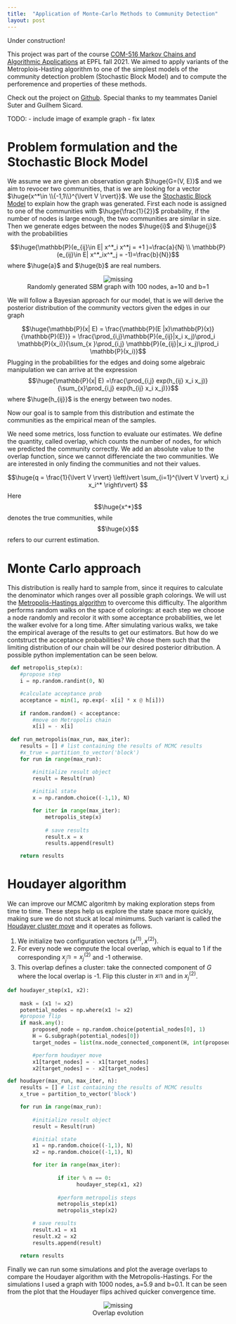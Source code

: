 ```yaml
---
title:  "Application of Monte-Carlo Methods to Community Detection"
layout: post
---
```


<style TYPE="text/css">
code.has-jax {font: inherit; font-size: 100%; background: inherit; border: inherit;}
</style>
<script type="text/x-mathjax-config">
MathJax.Hub.Config({
    tex2jax: {
        inlineMath: [['$','$'], ['\\(','\\)']],
        skipTags: ['script', 'noscript', 'style', 'textarea', 'pre'] // removed 'code' entry
    }
});
MathJax.Hub.Queue(function() {
    var all = MathJax.Hub.getAllJax(), i;
    for(i = 0; i < all.length; i += 1) {
        all[i].SourceElement().parentNode.className += ' has-jax';
    }
});
</script>
<script type="text/javascript" src="https://cdnjs.cloudflare.com/ajax/libs/mathjax/2.7.4/MathJax.js?config=TeX-AMS_HTML-full"></script>

Under construction!    
    
This project was part of the course [COM-516 Markov Chains and Algorithmic Applications](https://edu.epfl.ch/coursebook/en/markov-chains-and-algorithmic-applications-COM-516) at EPFL fall 2021. We aimed to apply variants of the Metroplois-Hasting algorithm to one of the simplest models of the community detection problem (Stochastic Block Model) and to compute the perforemence and properties of these methods.

Check out the project on [Github](https://github.com/hbenedek/mcmc-community-detection). Special thanks to my teammates Daniel Suter and Guilhem Sicard.

    
TODO:
    - include image of example graph
    - fix latex
    
# Problem formulation and the Stochastic Block Model

We assume we are given an observation graph $\huge{G=(V, E)}$ and we aim to revocer two communities, that is we are looking for a vector $\huge{x^*\in \\{-1,1\\}^{\lvert V \rvert}}$. We use the [Stochastic Block Model](https://en.wikipedia.org/wiki/Stochastic_block_model) to explain how the graph was generated. First each node is assigned to one of the communities with $\huge{\frac{1}{2}}$ probability, if the number of nodes is large enough, the two communities are similar in size. Then we generate edges between the nodes $\huge{i}$ and $\huge{j}$ with the probabilities   
    <center>
    $$\huge{\mathbb{P}(e_{ij}\in E| x^*_i x^*j = +1 )=\frac{a}{N} \\
    \mathbb{P}(e_{ij}\in E| x^*_ix^*_j = -1)=\frac{b}{N}}$$ 
    </center>
where $\huge{a}$ and $\huge{b}$ are real numbers.

<center>
    <img src="../images/2022-01-09-markov/graph.png" alt='missing' />
    <figcaption>Randomly generated SBM graph with 100 nodes, a=10 and b=1 </figcaption>
</center>

We will follow a Bayesian approach for our model, that is we will derive the posterior distribution of the community vectors given the edges in our graph
    <center>
    $$\huge{\mathbb{P}(x| E) = \frac{\mathbb{P}(E |x)\mathbb{P}(x)}{\mathbb{P}(E)}} = \frac{\prod_{i,j}\mathbb{P}(e_{ij}|x_i x_j)\prod_i \mathbb{P}(x_i)}{\sum_{x }\prod_{i,j} \mathbb{P}(e_{ij}|x_i x_j)\prod_i \mathbb{P}(x_i)}$$
    </center>
Plugging in the probabilities for the edges and doing some algebraic manipulation we can arrive at the expression
    <center>
        $$\huge{\mathbb{P}(x| E) =\frac{\prod_{i,j} exp(h_{ij} x_i x_j)}{\sum_{x}\prod_{i,j} exp(h_{ij} x_i x_j)}}$$
    </center>
where $\huge{h_{ij}}$ is the energy between two nodes.
    
Now our goal is to sample from this distribution and estimate the communities as the empirical mean of the samples.
    
We need some metrics, loss function to evaluate our estimates. We define the quantity, called overlap, which counts the number of nodes, for which we predicted the community correctly. We add an absolute value to the overlap function, since we cannot differenciate the two communities. We are interested in only finding the communities and not their values.
    <center>
        $$\huge{q = \frac{1}{\lvert V \rvert} \left\lvert \sum_{i=1}^{\lvert V \rvert} x_i x_i^* \right\rvert} $$
        </center>
Here $$\huge{x^*}$$ denotes the true communities, while $$\huge{x}$$ refers to our current estimation.
    
# Monte Carlo approach
 
This distribution is really hard to sample from, since it requires to calculate the denominator which ranges over all possible graph colorings. We will ust the [Metropolis-Hastings algorithm](https://en.wikipedia.org/wiki/Metropolis%E2%80%93Hastings_algorithm) to overcome this difficulty. The algorithm performs random walks on the space of colorings: at each step we choose a node randomly and recolor it with some acceptance probabilities, we let the walker evolve for a long time. After simulating various walks, we take the empirical average of the results to get our estimators. But how do we contstruct the acceptance probabilities? We chose them such that the limiting distribution of our chain will be our desired posterior ditribution. A possible python implementation can be seen below.
    
```python 
 def metropolis_step(x):
    #propose step
    i = np.random.randint(0, N) 

    #calculate acceptance prob
    acceptance = min(1, np.exp(- x[i] * x @ h[i]))   
    
    if random.random() < acceptance:
        #move on Metropolis chain
        x[i] = - x[i]   
    
 def run_metropolis(max_run, max_iter):
    results = [] # list containing the results of MCMC results
    #x_true = partition_to_vector('block') 
    for run in range(max_run):

        #initialize result object
        result = Result(run)
        
        #initial state
        x = np.random.choice((-1,1), N)    

        for iter in range(max_iter):
            metropolis_step(x)
    
            # save results 
            result.x = x
            results.append(result)

    return results
```
# Houdayer algorithm

We can improve our MCMC algoritmh by making exploration steps from time to time. These steps help us explore the state space more quickly, making sure we do not stuck at local minimums. Such variant is called the [Houdayer cluster move](https://en.wikipedia.org/wiki/Replica_cluster_move) and it operates as follows.
  1. We initialize two configuration vectors $(x^{(1)}, x^{(2)})$. 
  2. For every node we compute the local overlap, which is equal to 1 if the corresponding $x_^{(1)}_j = x^{(2)}_j$ and -1 otherwise.
  3. This overlap defines a cluster: take the connected component of $G$ where the local overlap is -1. Flip this cluster in $x_^{(1)}$ and in $x^{(2)}_j$.
                                   
```python                                 
def houdayer_step(x1, x2):
                                    
    mask = (x1 != x2)
    potential_nodes = np.where(x1 != x2)
    #propose flip
    if mask.any():
        proposed_node = np.random.choice(potential_nodes[0], 1)
        H = G.subgraph(potential_nodes[0])
        target_nodes = list(nx.node_connected_component(H, int(proposed_node)))

        #perform houdayer move
        x1[target_nodes] = - x1[target_nodes]
        x2[target_nodes] = - x2[target_nodes]

def houdayer(max_run, max_iter, n):
    results = [] # list containing the results of MCMC results
    x_true = partition_to_vector('block') 

    for run in range(max_run):
        
        #initialize result object
        result = Result(run)

        #initial state
        x1 = np.random.choice((-1,1), N)    
        x2 = np.random.choice((-1,1), N)  

        for iter in range(max_iter):
                                    
                if iter % n == 0:
                      houdayer_step(x1, x2)
    
                #perform metropolis steps
                metropolis_step(x1)
                metropolis_step(x2)

        # save results 
        result.x1 = x1
        result.x2 = x2
        results.append(result)

    return results     
```
      
Finally we can run some simulations and plot the average overlaps to compare the Houdayer algorithm with the Metropolis-Hastings. For the simulations I used a graph with 1000 nodes, a=5.9 and b=0.1. It can be seen from the plot that the Houdayer flips achived quicker convergence time.                                    
<center>
    <img src="../images/2022-01-09-markov/average_overlap1.png" alt='missing' />
    <figcaption> Overlap evolution </figcaption>
</center>


